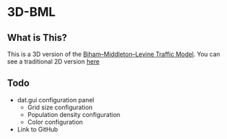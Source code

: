# 3D-BML

## What is This?

This is a 3D version of the [Biham–Middleton–Levine Traffic Model](http://en.wikipedia.org/wiki/Biham%E2%80%93Middleton%E2%80%93Levine_traffic_model). You can see a traditional 2D version [here](https://www.jasondavies.com/bml/)

## Todo

* dat.gui configuration panel
	* Grid size configuration
	* Population density configuration
	* Color configuration
* Link to GitHub